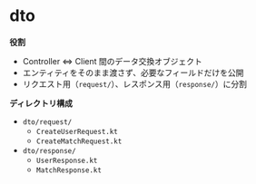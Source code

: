 # dto

**役割**
- Controller ⇔ Client 間のデータ交換オブジェクト
- エンティティをそのまま渡さず、必要なフィールドだけを公開
- リクエスト用（`request/`）、レスポンス用（`response/`）に分割

**ディレクトリ構成**
- `dto/request/`
    - `CreateUserRequest.kt`
    - `CreateMatchRequest.kt`
- `dto/response/`
    - `UserResponse.kt`
    - `MatchResponse.kt`
